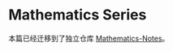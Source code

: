 # Mathematics Series

本篇已经迁移到了独立仓库 [Mathematics-Notes](https://github.com/wx-chevalier/Mathematics-Notes)。
